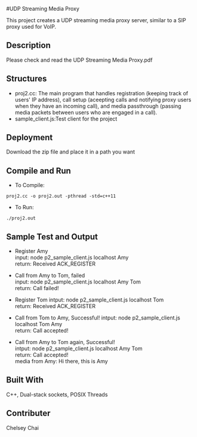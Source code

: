 #UDP Streaming Media Proxy

This project creates a UDP streaming media proxy server, similar to a SIP proxy used for VoIP.
## Description
Please check and read the UDP Streaming Media Proxy.pdf
## Structures
* proj2.cc: The main program that handles registration (keeping track of  users' IP address), call setup (aceepting calls and notifying proxy users when they have an incoming call), and media passthrough (passing media packets between users who are engaged in a call).
* sample_client.js:Test client for the project

## Deployment
Download the zip file and place it in a path you want

## Compile and Run
* To Compile:
```
proj2.cc -o proj2.out -pthread -std=c++11
```
* To Run:
```
./proj2.out
```
## Sample Test and Output
* Register Amy  
  input: node p2_sample_client.js localhost Amy  
  return: Received ACK_REGISTER   

* Call from Amy to Tom, failed  
  input: node p2_sample_client.js localhost Amy Tom  
  return: Call failed!

* Register Tom
  intput: node p2_sample_client.js localhost Tom  
  return: Received ACK_REGISTER  

* Call from Tom to Amy, Successful!
  intput: node p2_sample_client.js localhost Tom Amy  
  return: Call accepted!  
  
* Call from Amy to Tom again, Successful!  
  intput: node p2_sample_client.js localhost Amy Tom  
  return: Call accepted!  
  media from Amy: Hi there, this is Amy  
## Built With
C++, Dual-stack sockets, POSIX Threads
## Contributer
Chelsey Chai
